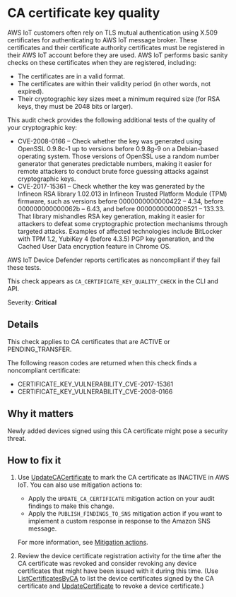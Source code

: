 # CA certificate key quality<a name="audit-chk-ca-cert-key-quality"></a>

AWS IoT customers often rely on TLS mutual authentication using X\.509 certificates for authenticating to AWS IoT message broker\. These certificates and their certificate authority certificates must be registered in their AWS IoT account before they are used\. AWS IoT performs basic sanity checks on these certificates when they are registered, including:
+ The certificates are in a valid format\.
+ The certificates are within their validity period \(in other words, not expired\)\.
+ Their cryptographic key sizes meet a minimum required size \(for RSA keys, they must be 2048 bits or larger\)\.

This audit check provides the following additional tests of the quality of your cryptographic key:
+ CVE\-2008\-0166 – Check whether the key was generated using OpenSSL 0\.9\.8c\-1 up to versions before 0\.9\.8g\-9 on a Debian\-based operating system\. Those versions of OpenSSL use a random number generator that generates predictable numbers, making it easier for remote attackers to conduct brute force guessing attacks against cryptographic keys\.
+ CVE\-2017\-15361 – Check whether the key was generated by the Infineon RSA library 1\.02\.013 in Infineon Trusted Platform Module \(TPM\) firmware, such as versions before 0000000000000422 – 4\.34, before 000000000000062b – 6\.43, and before 0000000000008521 – 133\.33\. That library mishandles RSA key generation, making it easier for attackers to defeat some cryptographic protection mechanisms through targeted attacks\. Examples of affected technologies include BitLocker with TPM 1\.2, YubiKey 4 \(before 4\.3\.5\) PGP key generation, and the Cached User Data encryption feature in Chrome OS\.

AWS IoT Device Defender reports certificates as noncompliant if they fail these tests\.

This check appears as `CA_CERTIFICATE_KEY_QUALITY_CHECK` in the CLI and API\.

Severity: **Critical**

## Details<a name="audit-chk-ca-cert-key-quality-details"></a>

This check applies to CA certificates that are ACTIVE or PENDING\_TRANSFER\.

The following reason codes are returned when this check finds a noncompliant certificate:
+ CERTIFICATE\_KEY\_VULNERABILITY\_CVE\-2017\-15361
+ CERTIFICATE\_KEY\_VULNERABILITY\_CVE\-2008\-0166

## Why it matters<a name="audit-chk-ca-cert-key-quality-why-it-matters"></a>

Newly added devices signed using this CA certificate might pose a security threat\.

## How to fix it<a name="audit-chk-ca-cert-key-quality-how-to-fix"></a>

1. Use [UpdateCACertificate](https://docs.aws.amazon.com/iot/latest/apireference/API_UpdateCACertificate.html) to mark the CA certificate as INACTIVE in AWS IoT\. You can also use mitigation actions to:
   + Apply the `UPDATE_CA_CERTIFICATE` mitigation action on your audit findings to make this change\. 
   + Apply the `PUBLISH_FINDINGS_TO_SNS` mitigation action if you want to implement a custom response in response to the Amazon SNS message\. 

   For more information, see [Mitigation actions](device-defender-mitigation-actions.md)\.

1. Review the device certificate registration activity for the time after the CA certificate was revoked and consider revoking any device certificates that might have been issued with it during this time\. \(Use [ListCertificatesByCA](https://docs.aws.amazon.com/iot/latest/apireference/API_ListCertificatesByCA.html) to list the device certificates signed by the CA certificate and [UpdateCertificate](https://docs.aws.amazon.com/iot/latest/apireference/API_UpdateCertificate.html) to revoke a device certificate\.\)